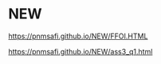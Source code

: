 # NEW
 https://pnmsafi.github.io/NEW/FFOI.HTML
 
 
 
  https://pnmsafi.github.io/NEW/ass3_q1.html
  

